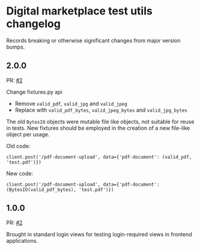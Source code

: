 # Digital marketplace test utils changelog

Records breaking or otherwise significant changes from major version bumps.

## 2.0.0

PR: [#2](https://github.com/alphagov/digitalmarketplace-test-utils/pull/8)

Change fixtures.py api
  * Remove `valid_pdf`, `valid_jpg` and `valid_jpeg`
  * Replace with `valid_pdf_bytes`, `valid_jpeg_bytes` and `valid_jpg_bytes`

The old `BytesIO` objects were mutable file like objects, not suitable for reuse in tests.
New fixtures should be employed in the creation of a new file-like object per usage.

Old code:
```
client.post('/pdf-document-upload', data={'pdf-document': (valid_pdf, 'test.pdf')})
```

New code:
```
client.post('/pdf-document-upload', data={'pdf-document': (BytesIO(valid_pdf_bytes), 'test.pdf')})
```

## 1.0.0

PR: [#2](https://github.com/alphagov/digitalmarketplace-test-utils/pull/2)

Brought in standard login views for testing login-required views in frontend applications.
